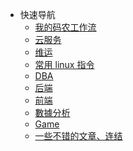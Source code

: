 <!-- _navbar.md https://docsify.js.org/#/custom-navbar -->


* 快速导航
  * [我的码农工作流](/workflow/README.md)
  * [云服务](/ops/cloud/README.md)
  * [维运](/ops/README.md)
  * [常用 linux 指令](/ops/linux/command.md)
  * [DBA](/dba/README.md)
  * [后端](/b2e/README.md)
  * [前端](/f2e/README.md)
  * [數據分析](/data-analyst/README.md)
  * [Game](/game/README.md)
  * [一些不错的文章、连结](/workflow/links.md)
